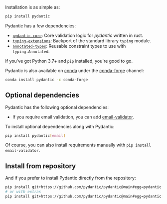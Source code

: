 Installation is as simple as:

```bash
pip install pydantic
```

Pydantic has a few dependencies:

* [`pydantic-core`](https://pypi.org/project/pydantic-core/): Core validation logic for _pydantic_ written in rust.
* [`typing-extensions`](https://pypi.org/project/typing-extensions/): Backport of the standard library `typing` module.
* [`annotated-types`](https://pypi.org/project/annotated-types/): Reusable constraint types to use with `typing.Annotated`.

If you've got Python 3.7+ and `pip` installed, you're good to go.

Pydantic is also available on [conda](https://www.anaconda.com) under the [conda-forge](https://conda-forge.org)
channel:

```bash
conda install pydantic -c conda-forge
```

## Optional dependencies

Pydantic has the following optional dependencies:

* If you require email validation, you can add [email-validator](https://github.com/JoshData/python-email-validator).

To install optional dependencies along with Pydantic:

```bash
pip install pydantic[email]
```

Of course, you can also install requirements manually with `pip install email-validator`.

## Install from repository

And if you prefer to install Pydantic directly from the repository:

```bash
pip install git+https://github.com/pydantic/pydantic@main#egg=pydantic
# or with extras
pip install git+https://github.com/pydantic/pydantic@main#egg=pydantic[email]
```
